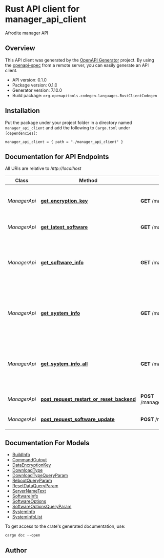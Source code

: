 # Rust API client for manager_api_client

Afrodite manager API


## Overview

This API client was generated by the [OpenAPI Generator](https://openapi-generator.tech) project.  By using the [openapi-spec](https://openapis.org) from a remote server, you can easily generate an API client.

- API version: 0.1.0
- Package version: 0.1.0
- Generator version: 7.10.0
- Build package: `org.openapitools.codegen.languages.RustClientCodegen`

## Installation

Put the package under your project folder in a directory named `manager_api_client` and add the following to `Cargo.toml` under `[dependencies]`:

```
manager_api_client = { path = "./manager_api_client" }
```

## Documentation for API Endpoints

All URIs are relative to *http://localhost*

Class | Method | HTTP request | Description
------------ | ------------- | ------------- | -------------
*ManagerApi* | [**get_encryption_key**](docs/ManagerApi.md#get_encryption_key) | **GET** /manager_api/encryption_key/{server} | Get encryption key for some server
*ManagerApi* | [**get_latest_software**](docs/ManagerApi.md#get_latest_software) | **GET** /manager_api/latest_software | Download latest software.
*ManagerApi* | [**get_software_info**](docs/ManagerApi.md#get_software_info) | **GET** /manager_api/software_info | Get current software info about currently installed backend and manager.
*ManagerApi* | [**get_system_info**](docs/ManagerApi.md#get_system_info) | **GET** /manager_api/system_info | Get system info about current operating system, hardware and software.
*ManagerApi* | [**get_system_info_all**](docs/ManagerApi.md#get_system_info_all) | **GET** /manager_api/system_info_all | Get system info about current operating system, hardware and software.
*ManagerApi* | [**post_request_restart_or_reset_backend**](docs/ManagerApi.md#post_request_restart_or_reset_backend) | **POST** /manager_api/request_restart_or_reset_backend | Restart or reset backend.
*ManagerApi* | [**post_request_software_update**](docs/ManagerApi.md#post_request_software_update) | **POST** /manager_api/request_software_update | Request software update.


## Documentation For Models

 - [BuildInfo](docs/BuildInfo.md)
 - [CommandOutput](docs/CommandOutput.md)
 - [DataEncryptionKey](docs/DataEncryptionKey.md)
 - [DownloadType](docs/DownloadType.md)
 - [DownloadTypeQueryParam](docs/DownloadTypeQueryParam.md)
 - [RebootQueryParam](docs/RebootQueryParam.md)
 - [ResetDataQueryParam](docs/ResetDataQueryParam.md)
 - [ServerNameText](docs/ServerNameText.md)
 - [SoftwareInfo](docs/SoftwareInfo.md)
 - [SoftwareOptions](docs/SoftwareOptions.md)
 - [SoftwareOptionsQueryParam](docs/SoftwareOptionsQueryParam.md)
 - [SystemInfo](docs/SystemInfo.md)
 - [SystemInfoList](docs/SystemInfoList.md)


To get access to the crate's generated documentation, use:

```
cargo doc --open
```

## Author



